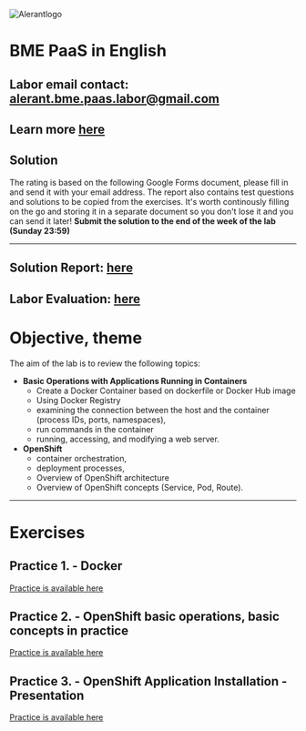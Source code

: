 ![Alerantlogo](https://www.alerant.hu/img/logo.svg)
# BME PaaS in English

**Labor email contact:** alerant.bme.paas.labor@gmail.com
---
**Learn more** [here](docs/Tudnivalok.md)
---

## Solution
The rating is based on the following Google Forms document, please fill in and send it with your  email address.
The report also contains test questions and solutions to be copied from the exercises. It's worth continously filling on the go and storing it in a separate document so you don't lose it and you can send it later!
**Submit the solution to the end of the week of the lab (Sunday 23:59)**

---
**Solution Report:** [here](https://docs.google.com/forms/d/e/1FAIpQLScBZvVxk4YBLK4rNpDLmailXvH94WrWFZrmSd_79YNCrVsgHA/viewform?usp=sf_link)
---
**Labor Evaluation:** [here](https://docs.google.com/forms/d/e/1FAIpQLSe-DAhaU2S1IrZKBChSlLnq-IvkD1veEQGi_yx0zLQhYkh40w/viewform?usp=sf_link)
---

# Objective, theme
The aim of the lab is to review the following topics:
- **Basic Operations with Applications Running in Containers**
  - Create a Docker Container based on dockerfile or Docker Hub image
  - Using Docker Registry
  - examining the connection between the host and the container (process IDs, ports, namespaces),
  - run commands in the container
  - running, accessing, and modifying a web server.
- **OpenShift**
  - container orchestration,
  - deployment processes,
  - Overview of OpenShift architecture
  - Overview of OpenShift concepts (Service, Pod, Route).
---

# Exercises
## Practice 1. - Docker
[Practice is available here](docs/Gyakorlat1.md)
## Practice 2. - OpenShift basic operations, basic concepts in practice
[Practice is available here](docs/Gyakorlat2.md)
## Practice 3. - OpenShift Application Installation - Presentation
[Practice is available here](docs/Gyakorlat3.md)
